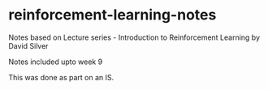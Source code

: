 # reinforcement-learning-notes

Notes based on Lecture series - Introduction to Reinforcement Learning by David Silver

Notes included upto week 9 

This was done as part on an IS.
